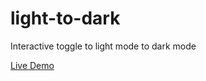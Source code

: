 # light-to-dark
Interactive toggle to light mode to dark mode


[Live Demo](https://soumyadeepdutta7.github.io/light-to-dark/)
